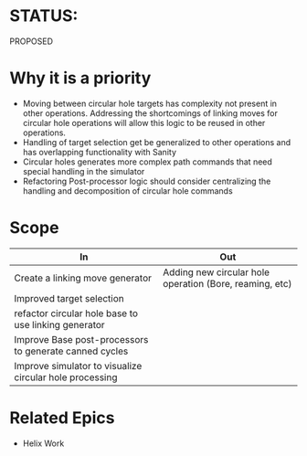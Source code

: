 
# STATUS: 
PROPOSED

# Why it is a priority
- Moving between circular hole targets has complexity not present in other operations.  Addressing the shortcomings of linking moves for circular hole operations will allow this logic to be reused in other operations.
- Handling of target selection get be generalized to other operations and has overlapping functionality with Sanity
- Circular holes generates more complex path commands that need special handling in the simulator
- Refactoring Post-processor logic should consider centralizing the handling and decomposition of circular hole commands
# Scope

| In                                                      | Out                                                      |
| ------------------------------------------------------- | -------------------------------------------------------- |
| Create a linking move generator                         | Adding new circular hole operation (Bore,  reaming, etc) |
| Improved target selection                               |                                                          |
| refactor circular hole base to use linking generator    |                                                          |
| Improve Base post-processors to generate canned cycles  |                                                          |
| Improve simulator to visualize circular hole processing |                                                          |
# Related Epics
- Helix Work